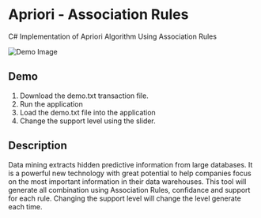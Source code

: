 # Apriori - Association Rules
C# Implementation of Apriori Algorithm Using Association Rules

![Demo Image](https://github.com/mhdbouk/Apriori/blob/master/demo.png)

## Demo
1. Download the demo.txt transaction file.
2. Run the application
3. Load the demo.txt file into the application
4. Change the support level using the slider.

## Description
Data mining extracts hidden predictive information from large databases. It is a powerful new technology with great potential to help companies focus on the most important information in their data warehouses.
This tool will generate all combination using Association Rules, confidance and support for each rule. Changing the support level will change the level generate each time.

